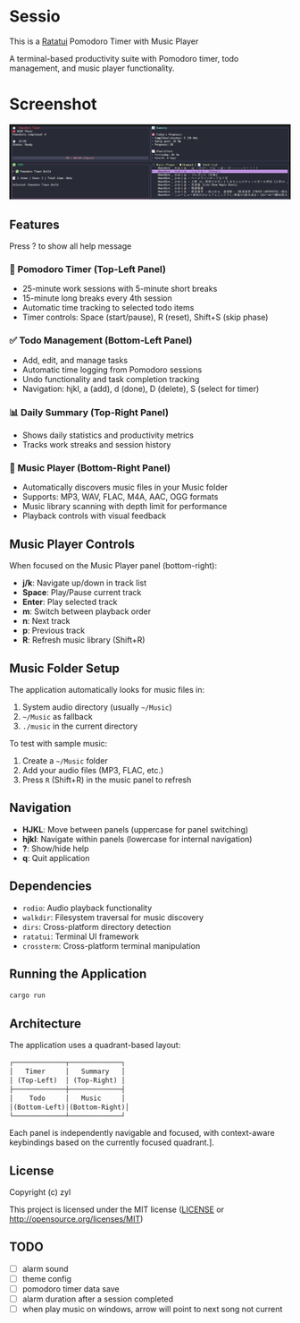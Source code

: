 # Sessio

This is a [Ratatui] Pomodoro Timer with Music Player

A terminal-based productivity suite with Pomodoro timer, todo management, and music player functionality.

# Screenshot

![Screenshot](Screenshot.png)

## Features

Press ? to show all help message

### 🍅 Pomodoro Timer (Top-Left Panel)
- 25-minute work sessions with 5-minute short breaks
- 15-minute long breaks every 4th session
- Automatic time tracking to selected todo items
- Timer controls: Space (start/pause), R (reset), Shift+S (skip phase)

### ✅ Todo Management (Bottom-Left Panel)
- Add, edit, and manage tasks
- Automatic time logging from Pomodoro sessions
- Undo functionality and task completion tracking
- Navigation: hjkl, a (add), d (done), D (delete), S (select for timer)

### 📊 Daily Summary (Top-Right Panel)
- Shows daily statistics and productivity metrics
- Tracks work streaks and session history

### 🎵 Music Player (Bottom-Right Panel)
- Automatically discovers music files in your Music folder
- Supports: MP3, WAV, FLAC, M4A, AAC, OGG formats
- Music library scanning with depth limit for performance
- Playback controls with visual feedback

## Music Player Controls

When focused on the Music Player panel (bottom-right):
- **j/k**: Navigate up/down in track list
- **Space**: Play/Pause current track
- **Enter**: Play selected track  
- **m**: Switch between playback order
- **n**: Next track
- **p**: Previous track
- **R**: Refresh music library (Shift+R)

## Music Folder Setup

The application automatically looks for music files in:
1. System audio directory (usually `~/Music`)
2. `~/Music` as fallback
3. `./music` in the current directory

To test with sample music:
1. Create a `~/Music` folder
2. Add your audio files (MP3, FLAC, etc.)
3. Press `R` (Shift+R) in the music panel to refresh

## Navigation

- **HJKL**: Move between panels (uppercase for panel switching)
- **hjkl**: Navigate within panels (lowercase for internal navigation)
- **?**: Show/hide help
- **q**: Quit application

## Dependencies

- `rodio`: Audio playback functionality
- `walkdir`: Filesystem traversal for music discovery
- `dirs`: Cross-platform directory detection
- `ratatui`: Terminal UI framework
- `crossterm`: Cross-platform terminal manipulation

## Running the Application

```bash
cargo run
```

## Architecture

The application uses a quadrant-based layout:
```
┌─────────────┬─────────────┐
│   Timer     │   Summary   │
│ (Top-Left)  │ (Top-Right) │
├─────────────┼─────────────┤
│    Todo     │   Music     │
│(Bottom-Left)│(Bottom-Right)│
└─────────────┴─────────────┘
```

Each panel is independently navigable and focused, with context-aware keybindings based on the currently focused quadrant.].

[Ratatui]: https://ratatui.rs
[Hello World Template]: https://github.com/ratatui/templates/tree/main/hello-world

## License

Copyright (c) zyl

This project is licensed under the MIT license ([LICENSE] or <http://opensource.org/licenses/MIT>)

[LICENSE]: ./LICENSE

## TODO
- [ ] alarm sound
- [ ] theme config
- [ ] pomodoro timer data save
- [ ] alarm duration after a session completed
- [ ] when play music on windows, arrow will point to next song not current
